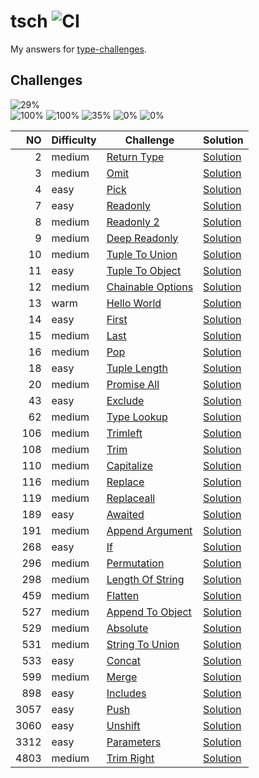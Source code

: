 # tsch ![CI](https://github.com/ishiahirake/tsch/actions/workflows/ci.yml/badge.svg)

My answers for [type-challenges](https://github.com/type-challenges/type-challenges).

## Challenges

<img src="https://img.shields.io/badge/total-29%25%20(38%2F133)-4265af" alt="29%" /><br>
<img src="https://img.shields.io/badge/warm-100%25%20(1%2F1)-teal" alt="100%" />
<img src="https://img.shields.io/badge/easy-100%25%20(13%2F13)-7aad0c" alt="100%" />
<img src="https://img.shields.io/badge/medium-35%25%20(24%2F68)-d9901a" alt="35%" />
<img src="https://img.shields.io/badge/hard-0%25%20(0%2F37)-de3d37" alt="0%" />
<img src="https://img.shields.io/badge/extreme-0%25%20(0%2F14)-b11b8d" alt="0%" />

|   NO | Difficulty | Challenge                                                                 | Solution                                                  |
| ---: | ---------- | ------------------------------------------------------------------------- | --------------------------------------------------------- |
|    2 | medium     | [Return Type](./questions/00002-medium-return-type/README.md)             | [Solution](./solutions/00002-medium-return-type.ts)       |
|    3 | medium     | [Omit](./questions/00003-medium-omit/README.md)                           | [Solution](./solutions/00003-medium-omit.ts)              |
|    4 | easy       | [Pick](./questions/00004-easy-pick/README.md)                             | [Solution](./solutions/00004-easy-pick.ts)                |
|    7 | easy       | [Readonly](./questions/00007-easy-readonly/README.md)                     | [Solution](./solutions/00007-easy-readonly.ts)            |
|    8 | medium     | [Readonly 2](./questions/00008-medium-readonly-2/README.md)               | [Solution](./solutions/00008-medium-readonly-2.ts)        |
|    9 | medium     | [Deep Readonly](./questions/00009-medium-deep-readonly/README.md)         | [Solution](./solutions/00009-medium-deep-readonly.ts)     |
|   10 | medium     | [Tuple To Union](./questions/00010-medium-tuple-to-union/README.md)       | [Solution](./solutions/00010-medium-tuple-to-union.ts)    |
|   11 | easy       | [Tuple To Object](./questions/00011-easy-tuple-to-object/README.md)       | [Solution](./solutions/00011-easy-tuple-to-object.ts)     |
|   12 | medium     | [Chainable Options](./questions/00012-medium-chainable-options/README.md) | [Solution](./solutions/00012-medium-chainable-options.ts) |
|   13 | warm       | [Hello World](./questions/00013-warm-hello-world/README.md)               | [Solution](./solutions/00013-warm-hello-world.ts)         |
|   14 | easy       | [First](./questions/00014-easy-first/README.md)                           | [Solution](./solutions/00014-easy-first.ts)               |
|   15 | medium     | [Last](./questions/00015-medium-last/README.md)                           | [Solution](./solutions/00015-medium-last.ts)              |
|   16 | medium     | [Pop](./questions/00016-medium-pop/README.md)                             | [Solution](./solutions/00016-medium-pop.ts)               |
|   18 | easy       | [Tuple Length](./questions/00018-easy-tuple-length/README.md)             | [Solution](./solutions/00018-easy-tuple-length.ts)        |
|   20 | medium     | [Promise All](./questions/00020-medium-promise-all/README.md)             | [Solution](./solutions/00020-medium-promise-all.ts)       |
|   43 | easy       | [Exclude](./questions/00043-easy-exclude/README.md)                       | [Solution](./solutions/00043-easy-exclude.ts)             |
|   62 | medium     | [Type Lookup](./questions/00062-medium-type-lookup/README.md)             | [Solution](./solutions/00062-medium-type-lookup.ts)       |
|  106 | medium     | [Trimleft](./questions/00106-medium-trimleft/README.md)                   | [Solution](./solutions/00106-medium-trimleft.ts)          |
|  108 | medium     | [Trim](./questions/00108-medium-trim/README.md)                           | [Solution](./solutions/00108-medium-trim.ts)              |
|  110 | medium     | [Capitalize](./questions/00110-medium-capitalize/README.md)               | [Solution](./solutions/00110-medium-capitalize.ts)        |
|  116 | medium     | [Replace](./questions/00116-medium-replace/README.md)                     | [Solution](./solutions/00116-medium-replace.ts)           |
|  119 | medium     | [Replaceall](./questions/00119-medium-replaceall/README.md)               | [Solution](./solutions/00119-medium-replaceall.ts)        |
|  189 | easy       | [Awaited](./questions/00189-easy-awaited/README.md)                       | [Solution](./solutions/00189-easy-awaited.ts)             |
|  191 | medium     | [Append Argument](./questions/00191-medium-append-argument/README.md)     | [Solution](./solutions/00191-medium-append-argument.ts)   |
|  268 | easy       | [If](./questions/00268-easy-if/README.md)                                 | [Solution](./solutions/00268-easy-if.ts)                  |
|  296 | medium     | [Permutation](./questions/00296-medium-permutation/README.md)             | [Solution](./solutions/00296-medium-permutation.ts)       |
|  298 | medium     | [Length Of String](./questions/00298-medium-length-of-string/README.md)   | [Solution](./solutions/00298-medium-length-of-string.ts)  |
|  459 | medium     | [Flatten](./questions/00459-medium-flatten/README.md)                     | [Solution](./solutions/00459-medium-flatten.ts)           |
|  527 | medium     | [Append To Object](./questions/00527-medium-append-to-object/README.md)   | [Solution](./solutions/00527-medium-append-to-object.ts)  |
|  529 | medium     | [Absolute](./questions/00529-medium-absolute/README.md)                   | [Solution](./solutions/00529-medium-absolute.ts)          |
|  531 | medium     | [String To Union](./questions/00531-medium-string-to-union/README.md)     | [Solution](./solutions/00531-medium-string-to-union.ts)   |
|  533 | easy       | [Concat](./questions/00533-easy-concat/README.md)                         | [Solution](./solutions/00533-easy-concat.ts)              |
|  599 | medium     | [Merge](./questions/00599-medium-merge/README.md)                         | [Solution](./solutions/00599-medium-merge.ts)             |
|  898 | easy       | [Includes](./questions/00898-easy-includes/README.md)                     | [Solution](./solutions/00898-easy-includes.ts)            |
| 3057 | easy       | [Push](./questions/03057-easy-push/README.md)                             | [Solution](./solutions/03057-easy-push.ts)                |
| 3060 | easy       | [Unshift](./questions/03060-easy-unshift/README.md)                       | [Solution](./solutions/03060-easy-unshift.ts)             |
| 3312 | easy       | [Parameters](./questions/03312-easy-parameters/README.md)                 | [Solution](./solutions/03312-easy-parameters.ts)          |
| 4803 | medium     | [Trim Right](./questions/04803-medium-trim-right/README.md)               | [Solution](./solutions/04803-medium-trim-right.ts)        |
